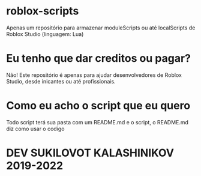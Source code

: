 # roblox-scripts
Apenas um repositório para armazenar moduleScripts ou até localScripts de Roblox Studio (linguagem: Lua)
# Eu tenho que dar creditos ou pagar?
Não! Este repositório é apenas para ajudar desenvolvedores de Roblox Studio, desde inicantes ou até profissionais.
# Como eu acho o script que eu quero
Todo script terá sua pasta com um README.md e o script, o README.md diz como usar o codigo

# DEV SUKILOVOT KALASHINIKOV 2019-2022
